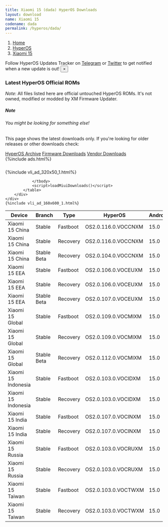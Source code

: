 ```yaml
---
title: Xiaomi 15 (dada) HyperOS Downloads
layout: download
name: Xiaomi 15
codename: dada
permalink: /hyperos/dada/
---
```

<nav aria-label="breadcrumb">
    <ol class="breadcrumb">
        <li class="breadcrumb-item"><a href="/">Home</a></li>
        <li class="breadcrumb-item"><a href="/hyperos/">HyperOS</a></li>
        <li class="breadcrumb-item active" aria-current="page"><a href="/hyperos/dada/">Xiaomi 15</a></li>
    </ol>
</nav>
<div class="alert alert-primary alert-dismissible fade show" role="alert">
    Follow HyperOS Updates Tracker on <a href="https://t.me/MIUIUpdatesTracker" class="alert-link">Telegram</a>
     or <a href="https://twitter.com/MiFwUpdater" class="alert-link">Twitter</a> to get notified when a new update is out!
    <button type="button" class="close" data-dismiss="alert" aria-label="Close">
        <span aria-hidden="true">&times;</span>
    </button>
</div>

### Latest HyperOS Official ROMs
*Note*: All files listed here are official untouched HyperOS ROMs. It's not owned, modified or modded by XM Firmware Updater.
<div class="card">
  <div class="card-body">
    <h5 class="card-title">Note</h5>
    <h6 class="card-subtitle mb-2 text-muted">You might be looking for something else!</h6>
    <p class="card-text">This page shows the latest downloads only.
     If you're looking for older releases or other downloads check:</p>
    <a href="/archive/hyperos/dada/" class="card-link">HyperOS Archive</a>
    <a href="/firmware/dada/" class="card-link">Firmware Downloads</a>
    <a href="/vendor/dada/" class="card-link">Vendor Downloads</a>
  </div>
</div>
{%include ads.html%}
<div class="row justify-content-center">
    <div class="col-10">
        <div class="table-responsive-md" style="margin-top: 25px;">
            {%include vli_ad_320x50_1.html%}
            <table id="miui" class="display dt-responsive nowrap compact table table-striped table-hover table-sm">
                <thead class="thead-dark">
                    <tr>
                        <th data-ref="device">Device</th>
                        <th data-ref="branch">Branch</th>
                        <th data-ref="type">Type</th>
                        <th data-ref="miui">HyperOS</th>
                        <th data-ref="android">Android</th>
                        <th data-ref="size">Size</th>
                        <th data-ref="size">Date</th>
                        <th data-ref="link">Link</th>
                    </tr>
                </thead>
                <tbody>
                <tr><td>Xiaomi 15 China</td><td>Stable</td><td>Fastboot</td><td>OS2.0.116.0.VOCCNXM</td><td>15.0</td><td>10.8 GB</td><td>2025-04-21</td><td><a href="/hyperos/dada/stable/OS2.0.116.0.VOCCNXM/">Download</a></td></tr>
<tr><td>Xiaomi 15 China</td><td>Stable</td><td>Recovery</td><td>OS2.0.116.0.VOCCNXM</td><td>15.0</td><td>7.7 GB</td><td>2025-04-17</td><td><a href="/hyperos/dada/stable/OS2.0.116.0.VOCCNXM/">Download</a></td></tr>
<tr><td>Xiaomi 15 China</td><td>Stable Beta</td><td>Recovery</td><td>OS2.0.104.0.VOCCNXM</td><td>15.0</td><td>7.6 GB</td><td>2025-01-21</td><td><a href="/hyperos/dada/stable beta/OS2.0.104.0.VOCCNXM/">Download</a></td></tr>
<tr><td>Xiaomi 15 EEA</td><td>Stable</td><td>Fastboot</td><td>OS2.0.106.0.VOCEUXM</td><td>15.0</td><td>9.5 GB</td><td>2025-03-28</td><td><a href="/hyperos/dada/stable/OS2.0.106.0.VOCEUXM/">Download</a></td></tr>
<tr><td>Xiaomi 15 EEA</td><td>Stable</td><td>Recovery</td><td>OS2.0.106.0.VOCEUXM</td><td>15.0</td><td>7.6 GB</td><td>2025-03-18</td><td><a href="/hyperos/dada/stable/OS2.0.106.0.VOCEUXM/">Download</a></td></tr>
<tr><td>Xiaomi 15 EEA</td><td>Stable Beta</td><td>Recovery</td><td>OS2.0.107.0.VOCEUXM</td><td>15.0</td><td>7.7 GB</td><td>2025-04-23</td><td><a href="/hyperos/dada/stable beta/OS2.0.107.0.VOCEUXM/">Download</a></td></tr>
<tr><td>Xiaomi 15 Global</td><td>Stable</td><td>Fastboot</td><td>OS2.0.109.0.VOCMIXM</td><td>15.0</td><td>10.1 GB</td><td>2025-04-07</td><td><a href="/hyperos/dada/stable/OS2.0.109.0.VOCMIXM/">Download</a></td></tr>
<tr><td>Xiaomi 15 Global</td><td>Stable</td><td>Recovery</td><td>OS2.0.109.0.VOCMIXM</td><td>15.0</td><td>7.6 GB</td><td>2025-03-26</td><td><a href="/hyperos/dada/stable/OS2.0.109.0.VOCMIXM/">Download</a></td></tr>
<tr><td>Xiaomi 15 Global</td><td>Stable Beta</td><td>Recovery</td><td>OS2.0.112.0.VOCMIXM</td><td>15.0</td><td>7.6 GB</td><td>2025-04-28</td><td><a href="/hyperos/dada/stable beta/OS2.0.112.0.VOCMIXM/">Download</a></td></tr>
<tr><td>Xiaomi 15 Indonesia</td><td>Stable</td><td>Fastboot</td><td>OS2.0.103.0.VOCIDXM</td><td>15.0</td><td>9.4 GB</td><td>2025-04-14</td><td><a href="/hyperos/dada/stable/OS2.0.103.0.VOCIDXM/">Download</a></td></tr>
<tr><td>Xiaomi 15 Indonesia</td><td>Stable</td><td>Recovery</td><td>OS2.0.103.0.VOCIDXM</td><td>15.0</td><td>7.6 GB</td><td>2025-04-01</td><td><a href="/hyperos/dada/stable/OS2.0.103.0.VOCIDXM/">Download</a></td></tr>
<tr><td>Xiaomi 15 India</td><td>Stable</td><td>Fastboot</td><td>OS2.0.107.0.VOCINXM</td><td>15.0</td><td>8.2 GB</td><td>2025-04-07</td><td><a href="/hyperos/dada/stable/OS2.0.107.0.VOCINXM/">Download</a></td></tr>
<tr><td>Xiaomi 15 India</td><td>Stable</td><td>Recovery</td><td>OS2.0.107.0.VOCINXM</td><td>15.0</td><td>7.4 GB</td><td>2025-04-03</td><td><a href="/hyperos/dada/stable/OS2.0.107.0.VOCINXM/">Download</a></td></tr>
<tr><td>Xiaomi 15 Russia</td><td>Stable</td><td>Fastboot</td><td>OS2.0.103.0.VOCRUXM</td><td>15.0</td><td>9.8 GB</td><td>2025-04-12</td><td><a href="/hyperos/dada/stable/OS2.0.103.0.VOCRUXM/">Download</a></td></tr>
<tr><td>Xiaomi 15 Russia</td><td>Stable</td><td>Recovery</td><td>OS2.0.103.0.VOCRUXM</td><td>15.0</td><td>7.5 GB</td><td>2025-04-01</td><td><a href="/hyperos/dada/stable/OS2.0.103.0.VOCRUXM/">Download</a></td></tr>
<tr><td>Xiaomi 15 Taiwan</td><td>Stable</td><td>Fastboot</td><td>OS2.0.103.0.VOCTWXM</td><td>15.0</td><td>8.6 GB</td><td>2025-04-12</td><td><a href="/hyperos/dada/stable/OS2.0.103.0.VOCTWXM/">Download</a></td></tr>
<tr><td>Xiaomi 15 Taiwan</td><td>Stable</td><td>Recovery</td><td>OS2.0.103.0.VOCTWXM</td><td>15.0</td><td>7.4 GB</td><td>2025-04-03</td><td><a href="/hyperos/dada/stable/OS2.0.103.0.VOCTWXM/">Download</a></td></tr>

                </tbody>
                <script>loadMiuiDownloads()</script>
            </table>
        </div>
    </div>
    {%include vli_ad_160x600_1.html%}
</div>
